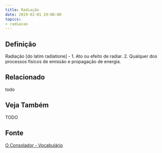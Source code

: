 ```yaml
---
title: Radiação
date: 2019-02-01 19:00:00
topics:
- radiacao
---
```


## Definição
Radiação [do latim radiatione] - 1. Ato ou efeito de radiar. 2. Qualquer dos
processos físicos de emissão e propagação de energia. 

## Relacionado
todo

## Veja Também
TODO

## Fonte
[O Consolador - Vocabulário](http://www.oconsolador.com.br/linkfixo/vocabulario/principal.html)
